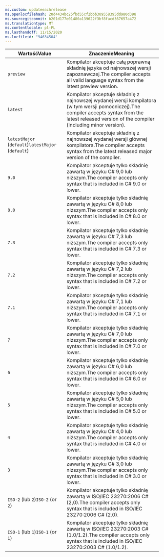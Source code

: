 ```yaml
---
ms.custom: updateeachrelease
ms.openlocfilehash: 20d4434bc25fbd55cf2bbb309558395dd980d398
ms.sourcegitcommit: b201d177e01480a139622f3bf8facd367657a472
ms.translationtype: MT
ms.contentlocale: pl-PL
ms.lasthandoff: 11/15/2020
ms.locfileid: "94634504"
---
```

| <span data-ttu-id="532ca-101">Wartość</span><span class="sxs-lookup"><span data-stu-id="532ca-101">Value</span></span>                     | <span data-ttu-id="532ca-102">Znaczenie</span><span class="sxs-lookup"><span data-stu-id="532ca-102">Meaning</span></span>                                                                                                 |
|---------------------------|---------------------------------------------------------------------------------------------------------|
| `preview`                 | <span data-ttu-id="532ca-103">Kompilator akceptuje całą poprawną składnię języka od najnowszej wersji zapoznawczej.</span><span class="sxs-lookup"><span data-stu-id="532ca-103">The compiler accepts all valid language syntax from the latest preview version.</span></span>                         |
| `latest`                  | <span data-ttu-id="532ca-104">Kompilator akceptuje składnię z najnowszej wydanej wersji kompilatora (w tym wersji pomocniczej).</span><span class="sxs-lookup"><span data-stu-id="532ca-104">The compiler accepts syntax from the latest released version of the compiler (including minor version).</span></span> |
| <span data-ttu-id="532ca-105">`latestMajor` (`default`)</span><span class="sxs-lookup"><span data-stu-id="532ca-105">`latestMajor` (`default`)</span></span> | <span data-ttu-id="532ca-106">Kompilator akceptuje składnię z najnowszej wydanej wersji głównej kompilatora.</span><span class="sxs-lookup"><span data-stu-id="532ca-106">The compiler accepts syntax from the latest released major version of the compiler.</span></span>                     |
| `9.0`                     | <span data-ttu-id="532ca-107">Kompilator akceptuje tylko składnię zawartą w języku C# 9,0 lub niższym.</span><span class="sxs-lookup"><span data-stu-id="532ca-107">The compiler accepts only syntax that is included in C# 9.0 or lower.</span></span>                                   |
| `8.0`                     | <span data-ttu-id="532ca-108">Kompilator akceptuje tylko składnię zawartą w języku C# 8,0 lub niższym.</span><span class="sxs-lookup"><span data-stu-id="532ca-108">The compiler accepts only syntax that is included in C# 8.0 or lower.</span></span>                                   |
| `7.3`                     | <span data-ttu-id="532ca-109">Kompilator akceptuje tylko składnię zawartą w języku C# 7,3 lub niższym.</span><span class="sxs-lookup"><span data-stu-id="532ca-109">The compiler accepts only syntax that is included in C# 7.3 or lower.</span></span>                                   |
| `7.2`                     | <span data-ttu-id="532ca-110">Kompilator akceptuje tylko składnię zawartą w języku C# 7,2 lub niższym.</span><span class="sxs-lookup"><span data-stu-id="532ca-110">The compiler accepts only syntax that is included in C# 7.2 or lower.</span></span>                                   |
| `7.1`                     | <span data-ttu-id="532ca-111">Kompilator akceptuje tylko składnię zawartą w języku C# 7,1 lub niższym.</span><span class="sxs-lookup"><span data-stu-id="532ca-111">The compiler accepts only syntax that is included in C# 7.1 or lower.</span></span>                                   |
| `7`                       | <span data-ttu-id="532ca-112">Kompilator akceptuje tylko składnię zawartą w języku C# 7,0 lub niższym.</span><span class="sxs-lookup"><span data-stu-id="532ca-112">The compiler accepts only syntax that is included in C# 7.0 or lower.</span></span>                                   |
| `6`                       | <span data-ttu-id="532ca-113">Kompilator akceptuje tylko składnię zawartą w języku C# 6,0 lub niższym.</span><span class="sxs-lookup"><span data-stu-id="532ca-113">The compiler accepts only syntax that is included in C# 6.0 or lower.</span></span>                                   |
| `5`                       | <span data-ttu-id="532ca-114">Kompilator akceptuje tylko składnię zawartą w języku C# 5,0 lub niższym.</span><span class="sxs-lookup"><span data-stu-id="532ca-114">The compiler accepts only syntax that is included in C# 5.0 or lower.</span></span>                                   |
| `4`                       | <span data-ttu-id="532ca-115">Kompilator akceptuje tylko składnię zawartą w języku C# 4,0 lub niższym.</span><span class="sxs-lookup"><span data-stu-id="532ca-115">The compiler accepts only syntax that is included in C# 4.0 or lower.</span></span>                                   |
| `3`                       | <span data-ttu-id="532ca-116">Kompilator akceptuje tylko składnię zawartą w języku C# 3,0 lub niższym.</span><span class="sxs-lookup"><span data-stu-id="532ca-116">The compiler accepts only syntax that is included in C# 3.0 or lower.</span></span>                                   |
| <span data-ttu-id="532ca-117">`ISO-2` (lub `2`)</span><span class="sxs-lookup"><span data-stu-id="532ca-117">`ISO-2` (or `2`)</span></span>          | <span data-ttu-id="532ca-118">Kompilator akceptuje tylko składnię zawartą w ISO/IEC 23270:2006 C# (2,0).</span><span class="sxs-lookup"><span data-stu-id="532ca-118">The compiler accepts only syntax that is included in ISO/IEC 23270:2006 C# (2.0).</span></span>                       |
| <span data-ttu-id="532ca-119">`ISO-1` (lub `1`)</span><span class="sxs-lookup"><span data-stu-id="532ca-119">`ISO-1` (or `1`)</span></span>          | <span data-ttu-id="532ca-120">Kompilator akceptuje tylko składnię zawartą w ISO/IEC 23270:2003 C# (1.0/1.2).</span><span class="sxs-lookup"><span data-stu-id="532ca-120">The compiler accepts only syntax that is included in ISO/IEC 23270:2003 C# (1.0/1.2).</span></span>                   |
